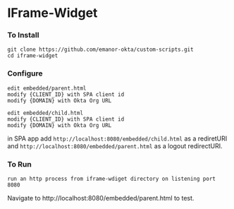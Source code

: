 # IFrame-Widget
### To Install
```
git clone https://github.com/emanor-okta/custom-scripts.git
cd iframe-widget
```

### Configure
```
edit embedded/parent.html  
modify {CLIENT_ID} with SPA client id
modify {DOMAIN} with Okta Org URL
```
```
edit embedded/child.html  
modify {CLIENT_ID} with SPA client id
modify {DOMAIN} with Okta Org URL
```
in SPA app add `http://localhost:8080/embedded/child.html` as a rediretURI and `http://localhost:8080/embedded/parent.html` as a logout redirectURI.


### To Run
```
run an http process from iframe-wdiget directory on listening port 8080
```  

Navigate to http://localhost:8080/embedded/parent.html to test.   

